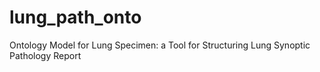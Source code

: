 # lung_path_onto
Ontology Model for Lung Specimen: a Tool for Structuring Lung Synoptic Pathology Report
